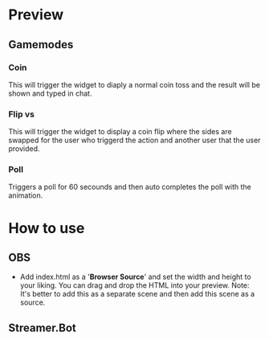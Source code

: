 # Preview

## Gamemodes
### Coin
This will trigger the widget to diaply a normal coin toss and the result will be shown and typed in chat.
### Flip vs
This will trigger the widget to display a coin flip where the sides are swapped for the user who triggerd the action and another user that the user provided.
### Poll
Triggers a poll for 60 secounds and then auto completes the poll with the animation.

# How to use

## OBS
- Add index.html as a '**Browser Source**' and set the width and height to your liking. You can drag and drop the HTML into your preview. 
Note: It's better to add this as a separate scene and then add this scene as a source.
## Streamer.Bot
